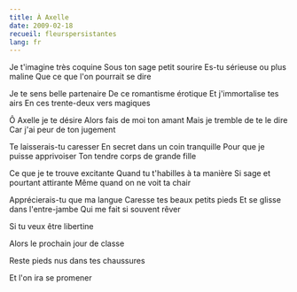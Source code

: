 ```yaml
---
title: À Axelle
date: 2009-02-18
recueil: fleurspersistantes
lang: fr
---
```


Je t'imagine très coquine
Sous ton sage petit sourire
Es-tu sérieuse ou plus maline
Que ce que l'on pourrait se dire

Je te sens belle partenaire
De ce romantisme érotique
Et j'immortalise tes airs
En ces trente-deux vers magiques

Ô Axelle je te désire
Alors fais de moi ton amant
Mais je tremble de te le dire
Car j'ai peur de ton jugement

Te laisserais-tu caresser
En secret dans un coin tranquille
Pour que je puisse apprivoiser
Ton tendre corps de grande fille

Ce que je te trouve excitante
Quand tu t'habilles à ta manière
Si sage et pourtant attirante
Même quand on ne voit ta chair

Apprécierais-tu que ma langue
Caresse tes beaux petits pieds
Et se glisse dans l'entre-jambe
Qui me fait si souvent rêver

Si tu veux être libertine

Alors le prochain jour de classe

Reste pieds nus dans tes chaussures

Et l'on ira se promener
